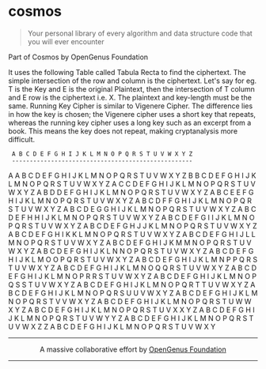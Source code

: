 # cosmos
> Your personal library of every algorithm and data structure code that you will ever encounter

Part of Cosmos by OpenGenus Foundation

It uses the following Table called Tabula Recta to find the ciphertext. The simple intersection of the row and column is the ciphertext. Let's say for eg. T is the Key and E is the original Plaintext, then the intersection of T column and E row is the ciphertext i.e. X. The plaintext and key-length must be the same. Running Key Cipher is similar to Vigenere Cipher. The difference lies in how the key is chosen; the Vigenere cipher uses a short key that repeats, whereas the running key cipher uses a long key such as an excerpt from a book. This means the key does not repeat, making cryptanalysis more difficult. 

     A B C D E F G H I J K L M N O P Q R S T U V W X Y Z
     ---------------------------------------------------
 A   A B C D E F G H I J K L M N O P Q R S T U V W X Y Z
 B   B C D E F G H I J K L M N O P Q R S T U V W X Y Z A
 C   C D E F G H I J K L M N O P Q R S T U V W X Y Z A B
 D   D E F G H I J K L M N O P Q R S T U V W X Y Z A B C
 E   E F G H I J K L M N O P Q R S T U V W X Y Z A B C D
 F   F G H I J K L M N O P Q R S T U V W X Y Z A B C D E
 G   G H I J K L M N O P Q R S T U V W X Y Z A B C D E F
 H   H I J K L M N O P Q R S T U V W X Y Z A B C D E F G
 I   I J K L M N O P Q R S T U V W X Y Z A B C D E F G H
 J   J K L M N O P Q R S T U V W X Y Z A B C D E F G H I
 K   K L M N O P Q R S T U V W X Y Z A B C D E F G H I J
 L   L M N O P Q R S T U V W X Y Z A B C D E F G H I J K
 M   M N O P Q R S T U V W X Y Z A B C D E F G H I J K L
 N   N O P Q R S T U V W X Y Z A B C D E F G H I J K L M
 O   O P Q R S T U V W X Y Z A B C D E F G H I J K L M N
 P   P Q R S T U V W X Y Z A B C D E F G H I J K L M N O
 Q   Q R S T U V W X Y Z A B C D E F G H I J K L M N O P
 R   R S T U V W X Y Z A B C D E F G H I J K L M N O P Q
 S   S T U V W X Y Z A B C D E F G H I J K L M N O P Q R
 T   T U V W X Y Z A B C D E F G H I J K L M N O P Q R S
 U   U V W X Y Z A B C D E F G H I J K L M N O P Q R S T
 V   V W X Y Z A B C D E F G H I J K L M N O P Q R S T U
 W   W X Y Z A B C D E F G H I J K L M N O P Q R S T U V
 X   X Y Z A B C D E F G H I J K L M N O P Q R S T U V W
 Y   Y Z A B C D E F G H I J K L M N O P Q R S T U V W X
 Z   Z A B C D E F G H I J K L M N O P Q R S T U V W X Y


---

<p align="center">
	A massive collaborative effort by <a href="https://github.com/OpenGenus/cosmos">OpenGenus Foundation</a> 
</p>

---
